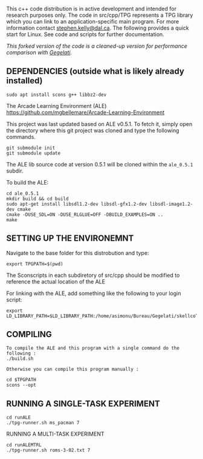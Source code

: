This c++ code distribution is in active development and intended for research purposes only. The code in src/cpp/TPG represents a TPG library which you can link to an application-specific main program. For more information contact stephen.kelly@dal.ca. The following provides a quick start for Linux. See code and scripts for further documentation. 

_This forked version of the code is a cleaned-up version for performance comparison with [Gegelati](https://github.com/gegelati/gegelati)._

## DEPENDENCIES (outside what is likely already installed)

```
sudo apt install scons g++ libbz2-dev
```

The Arcade Learning Environment (ALE) https://github.com/mgbellemare/Arcade-Learning-Environment

This project was last updated based on ALE v0.5.1. To fetch it, simply open the directory where this git project was cloned and type the following commands.

```
git submodule init
git submodule update
```

The ALE lib source code at version 0.5.1 will be cloned within the `ale_0.5.1` subdir.

To build the ALE:
```
cd ale_0.5.1
mkdir build && cd build
sudo apt-get install libsdl1.2-dev libsdl-gfx1.2-dev libsdl-image1.2-dev cmake
cmake -DUSE_SDL=ON -DUSE_RLGLUE=OFF -DBUILD_EXAMPLES=ON ..
make 
```

## SETTING UP THE ENVIRONEMNT

Navigate to the base folder for this distrobution and type:

    export TPGPATH=$(pwd)

The Sconscripts in each subdiretory of src/cpp should be modified to reference the actual location of the ALE

For linking with the ALE, add something like the following to your login script:

    export LD_LIBRARY_PATH=$LD_LIBRARY_PATH:/home/asimonu/Bureau/Gegelati/skellcoTPG/ale_0.5.1


## COMPILING

    To compile the ALE and this program with a single command do the following :
    ./build.sh

    Otherwise you can compile this program manually :

    cd $TPGPATH
    scons --opt

## RUNNING A SINGLE-TASK EXPERIMENT

    cd runALE
    ./tpg-runner.sh ms_pacman 7


RUNNING A MULTI-TASK EXPERIMENT

    cd runALEMTRL
    ./tpg-runner.sh roms-3-02.txt 7
